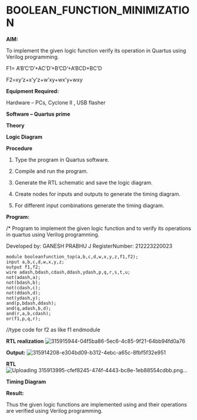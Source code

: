 # BOOLEAN_FUNCTION_MINIMIZATION

**AIM:**

To implement the given logic function verify its operation in Quartus using Verilog programming.

F1= A’B’C’D’+AC’D’+B’CD’+A’BCD+BC’D 

F2=xy’z+x’y’z+w’xy+wx’y+wxy

**Equipment Required:**

Hardware – PCs, Cyclone II , USB flasher

**Software – Quartus prime**

**Theory**

**Logic Diagram**

**Procedure**

1.	Type the program in Quartus software.

2.	Compile and run the program.

3.	Generate the RTL schematic and save the logic diagram.

4.	Create nodes for inputs and outputs to generate the timing diagram.

5.	For different input combinations generate the timing diagram.


**Program:**

/* Program to implement the given logic function and to verify its operations in quartus using Verilog programming. 

Developed by: GANESH PRABHU J
RegisterNumber: 212223220023
```
module booleanfunction_top(a,b,c,d,w,x,y,z,f1,f2);
input a,b,c,d,w,x,y,z;
output f1,f2;
wire adash,bdash,cdash,ddash,ydash,p,q,r,s,t,u;
not(adash,a);
not(bdash,b);
not(cdash,c);
not(ddash,d);
not(ydash,y);
and(p,bdash,ddash);
and(q,adash,b,d);
and(r,a,b,cdash);
or(f1,p,q,r);
```
//type code for f2 as like f1 endmodule


**RTL realization**
![315915944-04f5ba86-5ec6-4c85-9f21-64bb94fd0a76](https://github.com/ganeshprabhu2005/BOOLEAN_FUNCTION_MINIMIZATION/assets/146162190/10c7c9f7-4635-4019-8360-bfac98063b16)


**Output:**
![315914208-e304bd09-b312-4ebc-a65c-8fbf5f32e951](https://github.com/ganeshprabhu2005/BOOLEAN_FUNCTION_MINIMIZATION/assets/146162190/5c1223da-5acb-4ec4-8917-44e475efd3a6)

**RTL**
![Uploading 315913995-cfef8245-474f-4443-bc8e-1eb88554cdbb.png…]()

**Timing Diagram**

**Result:**

Thus the given logic functions are implemented using and their operations are verified using Verilog programming.

